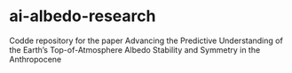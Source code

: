 # ai-albedo-research

Codde repository for the paper Advancing the Predictive Understanding of the Earth’s Top-of-Atmosphere Albedo Stability and Symmetry in the Anthropocene
